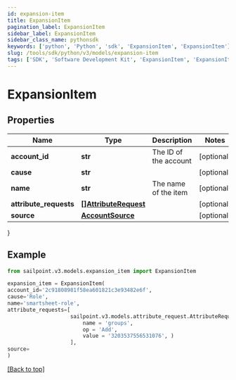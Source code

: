 ```yaml
---
id: expansion-item
title: ExpansionItem
pagination_label: ExpansionItem
sidebar_label: ExpansionItem
sidebar_class_name: pythonsdk
keywords: ['python', 'Python', 'sdk', 'ExpansionItem', 'ExpansionItem'] 
slug: /tools/sdk/python/v3/models/expansion-item
tags: ['SDK', 'Software Development Kit', 'ExpansionItem', 'ExpansionItem']
---
```


# ExpansionItem


## Properties

Name | Type | Description | Notes
------------ | ------------- | ------------- | -------------
**account_id** | **str** | The ID of the account | [optional] 
**cause** | **str** |  | [optional] 
**name** | **str** | The name of the item | [optional] 
**attribute_requests** | [**[]AttributeRequest**](attribute-request) |  | [optional] 
**source** | [**AccountSource**](account-source) |  | [optional] 
}

## Example

```python
from sailpoint.v3.models.expansion_item import ExpansionItem

expansion_item = ExpansionItem(
account_id='2c91808981f58ea601821c3e93482e6f',
cause='Role',
name='smartsheet-role',
attribute_requests=[
                    sailpoint.v3.models.attribute_request.AttributeRequest(
                        name = 'groups', 
                        op = 'Add', 
                        value = '3203537556531076', )
                    ],
source=
)

```
[[Back to top]](#) 


